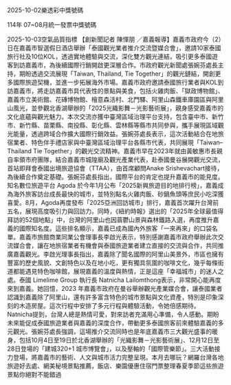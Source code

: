 
2025-10-02樂透彩中獎號碼

                                
114年 07~08月統一發票中獎號碼
                             
2025-10-03空氣品質指標
                              【創新聞記者 陳惲朋 ／嘉義報導】嘉義市政府今（2）日在嘉義市智選假日酒店舉辦「泰國觀光業者推介交流暨媒合會」，邀請10家泰國旅行社及10位KOL，透過實地體驗與交流，深化雙方觀光連結，吸引更多泰國遊客到訪嘉義市，為後續國際行銷開啟更深層合作。市政府觀光新聞處張婉芬處長主持，期盼透過交流展現「Taiwan, Thailand, Tie Together」的觀光鏈結，開創更多國際旅遊契機，並進一步拓展海外市場。嘉義市政府邀請泰國旅行業者與KOL到訪嘉義市，將走訪嘉義市具代表性的景點與美食，包括火雞肉飯、「獄政博物館」、嘉義市立美術館、花磚博物館、檜意森活村、北門驛、阿里山森鐵車庫園區與阿里山風光，並參觀北香湖舉辦的「2025光織影舞－光影藝術展」，親身感受嘉義市的文化底蘊與觀光魅力。本次交流亦獲中臺灣區域治理平台支持，包含臺中市、新竹市、新竹縣、苗栗縣、南投縣、彰化縣、雲林縣等縣市共同參與，攜手展現區域觀光能量，透過跨域合作擴大國際行銷效益。張婉芬處長表示，這次活動結合在地旅宿業者、特色伴手禮店家與中臺灣區域治理平台各縣市代表，共同展現「Taiwan–Thailand Tie Together」的觀光交流精神。嘉義市早在2023年就由黃敏惠市長親自率領市府團隊，結合嘉義市城隍廟及觀光產業代表，赴泰國曼谷展開觀光交流，首站即拜會泰國出境旅遊協會（TTAA），由首席顧問Anake Srishevachart接待，為後續合作奠定基礎。張婉芬處長指出，國際平台的肯定也提升嘉義市的能見度。知名數位旅遊平台 Agoda 於今年1月公布「2025新興旅遊目的地排行榜」，嘉義成為海外旅客訪台成長最快的城市，並特別點名火雞肉飯、砂鍋魚頭等庶民小吃深獲喜愛。8月，Agoda再度發布「2025亞洲回訪城市」排行，嘉義首次躍升台灣前五名，展現高度吸引力與回訪力。同時，《紐約時報》選出的「2025年全球最值得拜訪的52個地點」中，台灣的阿里山也因蓊鬱山景與森林鐵路入選，再度推升嘉義的國際知名度。這些排名顯示，嘉義已成為國內外旅客「一來再來」的口袋名單。嘉義市旅館商業同業公會理事長李啟光表示，特別感謝嘉義市政府舉辦此次交流媒合會，讓在地旅宿業者有機會與泰國旅遊業者建立直接的交流與合作，共同推廣嘉義觀光。李啟光理事長指出，嘉義除了聞名國際的阿里山美景外，市區也擁有豐富的歷史風貌、文創特色以及在地小吃，更有獨具氛圍的咖啡文化，幾乎每條街道都能遇見特色咖啡館，展現嘉義的溫度與熱情，正是這座「幸福城市」的迷人之處。泰國 Limelime Group 執行長 Natnicha Lailomthong表示，非常開心能再度來到嘉義。她回憶，2023 年嘉義市政府在曼谷舉辦觀光產業媒合會，讓泰國業者認識到嘉義除了阿里山，還有許多富含特色的城市景點與文化資產，特別是印象深刻的木造房屋。這次行程中安排了多元行程與體驗活動，令她倍感期待。Natnicha提到，台灣人總是熱情可愛，對來訪者充滿用心準備，令人感動。期盼未來能促成泰國旅遊業者與嘉義的深度合作，帶動更多泰國旅客前來體驗嘉義的多元觀光。張婉芬處長強調，這場推介交流同時也是年底嘉義市三大觀光盛事的暖身，包括10月4日至19日於北香湖舉辦的「光織影舞－光影藝術展」、12月12日至28日登場的「建城320+1 城市博覽會」，以及壓軸的「國際管樂節」。三大活動接力登場，將嘉義市的藝術、人文與城市活力完整呈現。本月去哪玩？網羅台灣各地旅遊好去處、網美秘境景點推薦，飯店、樂園優惠住宿門票整理春夏季節這些旅遊景點你絕對不能錯過